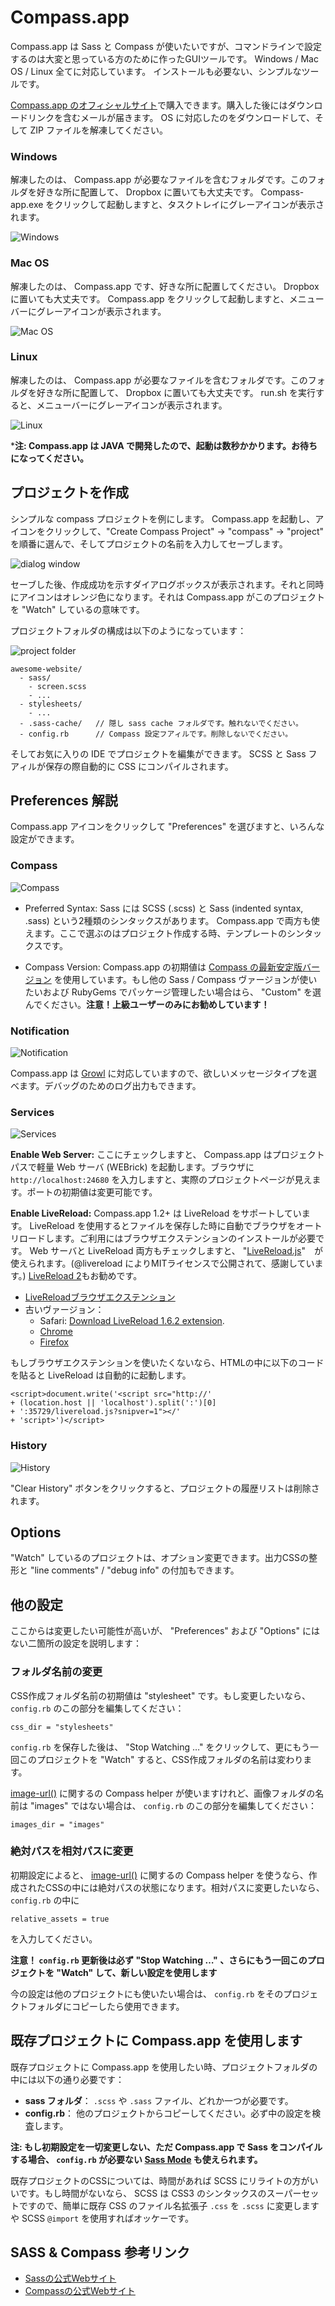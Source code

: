 # Compass.app

Compass.app は Sass と Compass が使いたいですが、コマンドラインで設定するのは大変と思っている方のために作ったGUIツールです。 Windows / Mac OS / Linux 全てに対応しています。 インストールも必要ない、シンプルなツールです。

[Compass.app のオフィシャルサイト](http://compass.handlino.com/)で購入できます。購入した後にはダウンロードリンクを含むメールが届きます。 OS に対応したのをダウンロードして、そして ZIP ファイルを解凍してください。


### Windows
解凍したのは、 Compass.app が必要なファイルを含むフォルダです。このフォルダを好きな所に配置して、 Dropbox に置いても大丈夫です。 Compass-app.exe をクリックして起動しますと、タスクトレイにグレーアイコンが表示されます。


![Windows](windows.jpg)

### Mac OS
解凍したのは、 Compass.app です、好きな所に配置してください。 Dropbox に置いても大丈夫です。 Compass.app をクリックして起動しますと、メニューバーにグレーアイコンが表示されます。


![Mac OS](osx.jpg)

### Linux
解凍したのは、 Compass.app が必要なファイルを含むフォルダです。このフォルダを好きな所に配置して、 Dropbox に置いても大丈夫です。 run.sh を実行すると、メニューバーにグレーアイコンが表示されます。


![Linux](linux.jpg)

***注: Compass.app は JAVA で開発したので、起動は数秒かかります。お待ちになってください。**


## プロジェクトを作成

シンプルな compass プロジェクトを例にします。 Compass.app を起動し、アイコンをクリックして、"Create Compass Project" -> "compass" -> "project" を順番に選んで、そしてプロジェクトの名前を入力してセーブします。

![dialog window](create-project.png)

セーブした後、作成成功を示すダイアログボックスが表示されます。それと同時にアイコンはオレンジ色になります。それは Compass.app がこのプロジェクトを "Watch" しているの意味です。

プロジェクトフォルダの構成は以下のようになっています：

![project folder](project-folder.png)

    awesome-website/
      - sass/
        - screen.scss
        - ...
      - stylesheets/
        - ...
      - .sass-cache/   // 隠し sass cache フォルダです。触れないでください。
      - config.rb      // Compass 設定フアィルです。削除しないでください。

そしてお気に入りの IDE でプロジェクトを編集ができます。 SCSS と Sass フアィルが保存の際自動的に CSS にコンパイルされます。


## Preferences 解説
Compass.app アイコンをクリックして "Preferences" を選びますと、いろんな設定ができます。

### Compass

![Compass](preference-compass.png)

* Preferred Syntax:
Sass には SCSS (.scss) と Sass (indented syntax, .sass) という2種類のシンタックスがあります。 Compass.app で両方も使えます。ここで選ぶのはプロジェクト作成する時、テンプレートのシンタックスです。

* Compass Version:
Compass.app の初期値は [ Compass の最新安定版バージョン](http://compass-style.org/CHANGELOG/) を使用しています。もし他の Sass / Compass ヴァージョンが使いたいおよび RubyGems でパッケージ管理したい場合はら、 "Custom" を選んでください。**注意！上級ユーザーのみにお勧めしています！**

### Notification

![Notification](preference-notification.png)

Compass.app は [Growl](http://growl.info/) に対応していますので、欲しいメッセージタイプを選べます。デバッグのためのログ出力もできます。

### Services

![Services](preference-services.png)

**Enable Web Server:**
ここにチェックしますと、 Compass.app はプロジェクトパスで軽量 Web サーバ (WEBrick) を起動します。ブラウザに `http://localhost:24680` を入力しますと、実際のプロジェクトページが見えます。ポートの初期値は変更可能です。

**Enable LiveReload:**
Compass.app 1.2+ は LiveReload をサポートしています。 LiveReload を使用するとファイルを保存した時に自動でブラウザをオートリロードします。ご利用にはブラウザエクステンションのインストールが必要です。 Web サーバと LiveReload 両方もチェックしますと、 "[LiveReload.js](https://github.com/livereload/livereload-js)"　が使えられます。(@livereload によりMITライセンスで公開されて、感謝しています。) [LiveReload 2](http://livereload.com/)もお勧めです。

* [LiveReloadブラウザエクステンション](http://help.livereload.com/kb/general-use/browser-extensions)
* 古いヴァージョン：
    - Safari: [Download LiveReload 1.6.2 extension](https://github.com/downloads/mockko/livereload/LiveReload-1.6.2.safariextz).
    - [Chrome](https://chrome.google.com/extensions/detail/jnihajbhpnppcggbcgedagnkighmdlei)
    - [Firefox](https://addons.mozilla.org/zh-TW/firefox/addon/livereload/)

もしブラウザエクステンションを使いたくないなら、HTMLの中に以下のコードを貼ると LiveReload は自動的に起動します。

    <script>document.write('<script src="http://'
    + (location.host || 'localhost').split(':')[0]
    + ':35729/livereload.js?snipver=1"></'
    + 'script>')</script>


### History

![History](preference-history.png)

"Clear History" ボタンをクリックすると、プロジェクトの履歴リストは削除されます。


## Options
"Watch" しているのプロジェクトは、オプション変更できます。出力CSSの整形と "line comments" / "debug info" の付加もできます。

## 他の設定
ここからは変更したい可能性が高いが、 "Preferences" および "Options" にはない二箇所の設定を説明します：

### フォルダ名前の変更
CSS作成フォルダ名前の初期値は "stylesheet" です。もし変更したいなら、 `config.rb` のこの部分を編集してください：

    css_dir = "stylesheets"

`config.rb` を保存した後は、 "Stop Watching …" をクリックして、更にもう一回このプロジェクトを "Watch" すると、CSS作成フォルダの名前は変わります。

[image-url()](http://compass-style.org/reference/compass/helpers/urls/#image-url) に関するの Compass helper が使いますけれど、画像フォルダの名前は "images" ではない場合は、 `config.rb` のこの部分を編集してください：

    images_dir = "images"


### 絶対パスを相対パスに変更
初期設定によると、 [image-url()](http://compass-style.org/reference/compass/helpers/urls/#image-url) に関するの Compass helper を使うなら、作成されたCSSの中には絶対パスの状態になります。相対パスに変更したいなら、 `config.rb` の中に

    relative_assets = true

を入力してください。

**注意！ `config.rb` 更新後は必ず "Stop Watching …" 、さらにもう一回このプロジェクトを "Watch" して、新しい設定を使用します**

今の設定は他のプロジェクトにも使いたい場合は、 `config.rb` をそのプロジェクトフォルダにコピーしたら使用できます。


## 既存プロジェクトに Compass.app を使用します
既存プロジェクトに Compass.app を使用したい時、プロジェクトフォルダの中には以下の通り必要です：

* **sass フォルダ**： `.scss` や `.sass` ファイル、どれか一つが必要です。
* **config.rb**： 他のプロジェクトからコピーしてください。必ず中の設定を検査します。

**注: もし初期設定を一切変更しない、ただ Compass.app で Sass をコンパイルする場合、 `config.rb` が必要ない [Sass Mode](https://github.com/handlino/CompassApp/wiki/Sass-mode) も使えられます。**

既存プロジェクトのCSSについては、時間があれば SCSS にリライトの方がいいです。もし時間がないなら、 SCSS は CSS3 のシンタックスのスーパーセットですので、簡単に既存 CSS のファイル名拡張子 `.css` を `.scss` に変更しますや SCSS `@import` を使用すればオッケーです。

## SASS & Compass 参考リンク

* [Sassの公式Webサイト](http://sass-lang.com/)
* [Compassの公式Webサイト](http://compass-style.org/)
